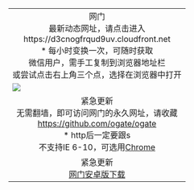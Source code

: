 ﻿<table>
  <tr></tr>
  <!--tr><td colspan=2 align=center><img src="https://cloud.githubusercontent.com/assets/11880933/13434984/f430fae2-e012-11e5-814f-c2df1e82b247.jpg" /></td></tr-->
  <tr><td colspan=2 align=center>网门<br/>最新动态网址，请点击进入
<br>https://d3cnogfrqud9uv.cloudfront.net
    <br/>* 每小时变换一次，可随时获取<br/>微信用户，需手工复制到浏览器地址栏<br>或尝试点击右上角三个点，选择在浏览器中打开
    <!--br>* IE6打开动态网址须在选项中勾选TLS 1.0--></td>
  </tr>
  <tr>
    <td colspan=2><a href="https://d3cnogfrqud9uv.cloudfront.net" target="_blank"><img src="https://cloud.githubusercontent.com/assets/11880933/15631437/70d0a74e-259d-11e6-946f-6237b4b657bd.jpg" /></a></td> 
  </tr>
  <tr>
    <td colspan=2 align=center>紧急更新<br/>无需翻墙，即可访问网门的永久网址，请收藏<br/><a href="https://github.com/ogate/ogate/blob/master/README.md" target="_blank">https://github.com/ogate/ogate</a><br/>* http后一定要跟s<br/>不支持IE 6-10，可选用<a href="https://d3cnogfrqud9uv.cloudfront.net/ogUP.aspx?name=2A/ChromePortable.zip">Chrome</a></td>
  </tr>
  <tr>
    <td colspan=2 align=center>紧急更新<br/><a href="https://d3cnogfrqud9uv.cloudfront.net/ogUP.aspx?name=2A/oGate101.apk">网门安卓版下载</a></td>
  </tr>
  <tr>
  <!--tr>
    <td colspan=2 align=center>可能失效的动态网址
    </td>
  </tr-->
</table>
